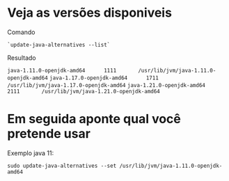 
# Veja as versões disponiveis
Comando

	`update-java-alternatives --list`
	
Resultado

`java-1.11.0-openjdk-amd64      1111       /usr/lib/jvm/java-1.11.0-openjdk-amd64`
`java-1.17.0-openjdk-amd64      1711       /usr/lib/jvm/java-1.17.0-openjdk-amd64`
`java-1.21.0-openjdk-amd64      2111       /usr/lib/jvm/java-1.21.0-openjdk-amd64`

# Em seguida aponte qual você pretende usar

Exemplo java 11:

`sudo update-java-alternatives --set /usr/lib/jvm/java-1.11.0-openjdk-amd64`
